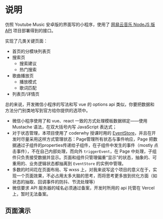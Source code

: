 # 说明

仿照 Youtube Music 安卓版的界面写的小程序，使用了 [网易云音乐 NodeJS 版API](https://neteasecloudmusicapi.vercel.app/) 项目部署得到的接口。

实现了几类关键页面：
  - 首页的分模块列表页
  - 搜索页
    - 搜索建议
    - 热门搜索
  - 歌曲播放页
    - 播放模式
    - 歌词匹配
  - 列表页/详情页

总的来说，开发微信小程序的写法和写 vue 的 options api 类似，你要把数据和方法分门别类地写到官方给你提供的选项中。
  - 微信小程序使用了和 vue、react 一致的方式处理模板数据绑定——使用 Mustache 语法，在双大括号内写 JavaScript 表达式；
  - 对于状态管理，本项目使用了 coderwhy 授课时用的 [EventStore](https://github.com/coderwhy/hy-event-store)，并且在开发时尽量采用这样方式管理状态：Page管理所有状态与事件响应，Page 把数据通过子组件的properties传递给子组件，在子组件中发生的事件（mostly 点击事件），不在自己内部处理，而向外 `triggerEvent`，在 Page 中处理，子组件只负责接受数据并显示。页面和组件只管理偏重“显示”的状态，抽象的、可重用的、业务逻辑状态都抽离到 `EventStore` 的实例中管理。
  - 多数的时间花在页面布局、写 wxss 上，对我来说写这个项目的意义在于，实现一个页面效果，不必占用太多大脑的思考，而将思考更多放到优化方面（如状态的抽取、回调事件的防抖、节流处理等）
  - 微信要求 API 服务器的域名必须通过备案，开发时所用的 api 托管在 Vercel 上，暂时无法备案。

## 页面演示



